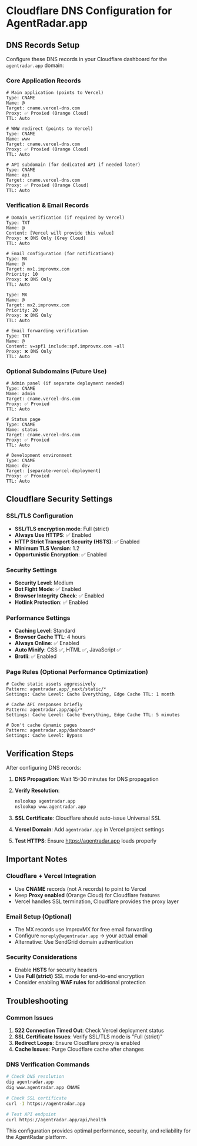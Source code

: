 # Cloudflare DNS Configuration for AgentRadar.app

## DNS Records Setup

Configure these DNS records in your Cloudflare dashboard for the `agentradar.app` domain:

### Core Application Records

```dns
# Main application (points to Vercel)
Type: CNAME
Name: @
Target: cname.vercel-dns.com
Proxy: ✅ Proxied (Orange Cloud)
TTL: Auto

# WWW redirect (points to Vercel) 
Type: CNAME
Name: www
Target: cname.vercel-dns.com  
Proxy: ✅ Proxied (Orange Cloud)
TTL: Auto

# API subdomain (for dedicated API if needed later)
Type: CNAME
Name: api
Target: cname.vercel-dns.com
Proxy: ✅ Proxied (Orange Cloud) 
TTL: Auto
```

### Verification & Email Records

```dns
# Domain verification (if required by Vercel)
Type: TXT
Name: @
Content: [Vercel will provide this value]
Proxy: ❌ DNS Only (Grey Cloud)
TTL: Auto

# Email configuration (for notifications)
Type: MX
Name: @
Target: mx1.improvmx.com
Priority: 10
Proxy: ❌ DNS Only
TTL: Auto

Type: MX  
Name: @
Target: mx2.improvmx.com
Priority: 20
Proxy: ❌ DNS Only
TTL: Auto

# Email forwarding verification
Type: TXT
Name: @
Content: v=spf1 include:spf.improvmx.com ~all
Proxy: ❌ DNS Only
TTL: Auto
```

### Optional Subdomains (Future Use)

```dns
# Admin panel (if separate deployment needed)
Type: CNAME
Name: admin
Target: cname.vercel-dns.com
Proxy: ✅ Proxied
TTL: Auto

# Status page
Type: CNAME  
Name: status
Target: cname.vercel-dns.com
Proxy: ✅ Proxied
TTL: Auto

# Development environment
Type: CNAME
Name: dev
Target: [separate-vercel-deployment]
Proxy: ✅ Proxied
TTL: Auto
```

## Cloudflare Security Settings

### SSL/TLS Configuration
- **SSL/TLS encryption mode**: Full (strict)
- **Always Use HTTPS**: ✅ Enabled
- **HTTP Strict Transport Security (HSTS)**: ✅ Enabled
- **Minimum TLS Version**: 1.2
- **Opportunistic Encryption**: ✅ Enabled

### Security Settings
- **Security Level**: Medium
- **Bot Fight Mode**: ✅ Enabled  
- **Browser Integrity Check**: ✅ Enabled
- **Hotlink Protection**: ✅ Enabled

### Performance Settings
- **Caching Level**: Standard
- **Browser Cache TTL**: 4 hours
- **Always Online**: ✅ Enabled
- **Auto Minify**: CSS ✅, HTML ✅, JavaScript ✅
- **Brotli**: ✅ Enabled

### Page Rules (Optional Performance Optimization)

```
# Cache static assets aggressively
Pattern: agentradar.app/_next/static/*
Settings: Cache Level: Cache Everything, Edge Cache TTL: 1 month

# Cache API responses briefly
Pattern: agentradar.app/api/*  
Settings: Cache Level: Cache Everything, Edge Cache TTL: 5 minutes

# Don't cache dynamic pages
Pattern: agentradar.app/dashboard*
Settings: Cache Level: Bypass
```

## Verification Steps

After configuring DNS records:

1. **DNS Propagation**: Wait 15-30 minutes for DNS propagation
2. **Verify Resolution**: 
   ```bash
   nslookup agentradar.app
   nslookup www.agentradar.app
   ```

3. **SSL Certificate**: Cloudflare should auto-issue Universal SSL
4. **Vercel Domain**: Add `agentradar.app` in Vercel project settings
5. **Test HTTPS**: Ensure https://agentradar.app loads properly

## Important Notes

### Cloudflare + Vercel Integration
- Use **CNAME** records (not A records) to point to Vercel
- Keep **Proxy enabled** (Orange Cloud) for Cloudflare features
- Vercel handles SSL termination, Cloudflare provides the proxy layer

### Email Setup (Optional)
- The MX records use ImprovMX for free email forwarding
- Configure `noreply@agentradar.app` → your actual email
- Alternative: Use SendGrid domain authentication

### Security Considerations
- Enable **HSTS** for security headers
- Use **Full (strict)** SSL mode for end-to-end encryption
- Consider enabling **WAF rules** for additional protection

## Troubleshooting

### Common Issues
1. **522 Connection Timed Out**: Check Vercel deployment status
2. **SSL Certificate Issues**: Verify SSL/TLS mode is "Full (strict)"
3. **Redirect Loops**: Ensure Cloudflare proxy is enabled
4. **Cache Issues**: Purge Cloudflare cache after changes

### DNS Verification Commands
```bash
# Check DNS resolution
dig agentradar.app
dig www.agentradar.app CNAME

# Check SSL certificate
curl -I https://agentradar.app

# Test API endpoint
curl https://agentradar.app/api/health
```

This configuration provides optimal performance, security, and reliability for the AgentRadar platform.